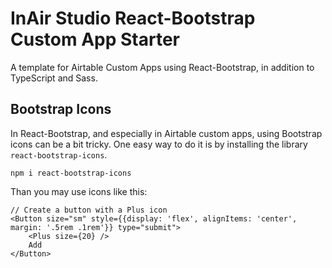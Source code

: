 # InAir Studio React-Bootstrap Custom App Starter

A template for Airtable Custom Apps using React-Bootstrap, in addition to TypeScript and Sass.

## Bootstrap Icons

In React-Bootstrap, and especially in Airtable custom apps, using Bootstrap icons can be a bit tricky. One easy way to do it is by installing the library `react-bootstrap-icons`.

`npm i react-bootstrap-icons`

Than you may use icons like this:

    // Create a button with a Plus icon
    <Button size="sm" style={{display: 'flex', alignItems: 'center', margin: '.5rem .1rem'}} type="submit">
        <Plus size={20} />
        Add
    </Button>